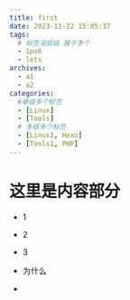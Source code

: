 ```yaml
---
title: first
date: 2023-11-22 15:05:37
tags: 
  # 标签没层级 属于多个
  - ipv6
  - lets
archives:
  - a1
  - a2
categories:
  #单级多个标签
  - [Linux]
  - [Tools]
  # 多级多个标签
  - [Linux1, Hexo]
  - [Tools1, PHP]
---
```


# 这里是内容部分

- 1

- 2

- 3

- 为什么

- 
